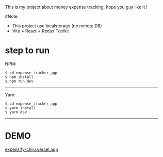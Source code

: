 This is my project about money expense tracking, hope you guy like it !

#Note:

- This project use localstorage (no remote DB)
- Vite + React + Redux Toolkit

# step to run

NPM:

```
$ cd expense_tracker_app
$ npm install
$ npm run dev
```

---

Yarn:

```
$ cd expense_tracker_app
$ yarn install
$ yarn dev
```

---

# DEMO

[expensify-chiju.vercel.app]()
